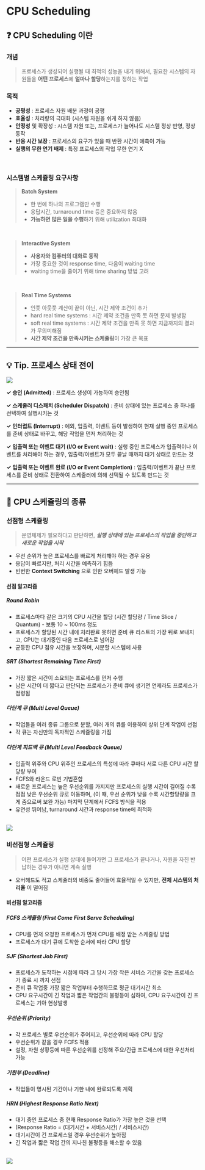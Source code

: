 # CPU Scheduling

## ❓ CPU Scheduling 이란

### 개념

> 프로세스가 생성되어 실행될 때 최적의 성능을 내기 위해서, 필요한 시스템의 자원들을 **어떤 프로세스**에 **얼마나 할당**하는지를 정하는 작업

### 목적

- **공평성** : 프로세스 자원 배분 과정이 공평
- **효율성** : 처리량의 극대화 (시스템 자원을 쉬게 하지 않음)
- **안정성** 및 확장성 : 시스템 자원 또는, 프로세스가 늘어나도 시스템 정상 반영, 정상 동작
- **반응 시간 보장** : 프로세스의 요구가 있을 때 반환 시간이 예측이 가능
- **실행의 무한 연기 배제** : 특정 프로세스의 작업 무한 연기 X

<br>

### 시스템별 스케쥴링 요구사항

> **Batch System**
>
> - 한 번에 하나의 프로그램만 수행
> - 응답시간, turnaround time 등은 중요하지 않음
> - **가능하면 많은 일을 수행**하기 위해 utilization 최대화

<br>

> **Interactive System**
>
> - **사용자와 컴퓨터의 대화로 동작**
> - 가장 중요한 것이 response time, 다음이 waiting time
> - waiting time을 줄이기 위해 time sharing 방법 고려

<br>

> **Real Time Systems**
>
> - 인풋 아웃풋 계산이 끝이 아닌, 시간 제약 조건이 추가
> - hard real time systems : 시간 제약 조건을 만족 못 하면 문제 발생함
> - soft real time systems : 시간 제약 조건을 만족 못 하면 지금까지의 결과가 무의미해짐
> - **시간 제약 조건을 만족시키는 스케쥴링**이 가장 큰 목표

---

## 💡 Tip. 프로세스 상태 전이

<img src=https://github.com/Fun-Fun-Study/CS-Study/assets/73164347/a323fdf5-2c95-4859-abe2-a942345c50bd>

<br>

**✓ 승인 (Admitted)** : 프로세스 생성이 가능하여 승인됨

**✓ 스케줄러 디스패치 (Scheduler Dispatch)** : 준비 상태에 있는 프로세스 중 하나를 선택하여 실행시키는 것

**✓ 인터럽트 (Interrupt)** : 예외, 입출력, 이벤트 등이 발생하여 현재 실행 중인 프로세스를 준비 상태로 바꾸고, 해당 작업을 먼저 처리하는 것

**✓ 입출력 또는 이벤트 대기 (I/O or Event wait)** : 실행 중인 프로세스가 입출력이나 이벤트를 처리해야 하는 경우, 입출력/이벤트가 모두 끝날 때까지 대기 상태로 만드는 것

**✓ 입출력 또는 이벤트 완료 (I/O or Event Completion)** : 입출력/이벤트가 끝난 프로세스를 준비 상태로 전환하여 스케줄러에 의해 선택될 수 있도록 만드는 것

---

## 🎲 CPU 스케쥴링의 종류

### 선점형 스케쥴링

> 운영체제가 필요하다고 판단하면, **_실행 상태에 있는 프로세스의 작업을 중단하고 새로운 작업을 시작_**

- 우선 순위가 높은 프로세스를 빠르게 처리해야 하는 경우 유용
- 응답이 빠르지만, 처리 시간을 예측하기 힘듬
- 빈번한 **Context Switching** 으로 인한 오버헤드 발생 가능

#### 선점 알고리즘

##### Round Robin

- 프로세스마다 같은 크기의 CPU 시간을 할당 (시간 할당량 / Time Slice / Quantum) - 보통 10 ~ 100ms 정도
- 프로세스가 할당된 시간 내에 처리완료 못하면 준비 큐 리스트의 가장 뒤로 보내지고, CPU는 대기중인 다음 프로세스로 넘어감
- 균등한 CPU 점유 시간을 보장하며, 시분할 시스템에 사용

##### SRT (Shortest Remaining Time First)

- 가장 짧은 시간이 소요되는 프로세스를 먼저 수행
- 남은 시간이 더 짧다고 판단되는 프로세스가 준비 큐에 생기면 언제라도 프로세스가 점령됨

##### 다단계 큐 (Multi Level Queue)

- 작업들을 여러 종류 그룹으로 분할, 여러 개의 큐를 이용하여 상위 단계 작업이 선점
- 각 큐는 자신만의 독자적인 스케쥴링을 가짐

##### 다단계 피드백 큐 (Multi Level Feedback Queue)

- 입출력 위주와 CPU 위주인 프로세스의 특성에 따라 큐마다 서로 다른 CPU 시간 할당량 부여
- FCFS와 라운드 로빈 기법혼합
- 새로운 프로세스는 높은 우선순위를 가지지만 프로세스의 실행 시간이 길어질 수록 점점 낮은 우선순위 큐로 이동하며, (이 때, 우선 순위가 낮을 수록 시간할당량을 크게 줌으로써 보완 가능) 마지막 단계에서 FCFS 방식을 적용
- 유연성 뛰어남, turnaround 시간과 response time에 최적화

<br>

<img src="https://github.com/Fun-Fun-Study/CS-Study/assets/73164347/ce8cd21f-8761-4e3f-a126-e3c97192ea7e" />

<br>

### 비선점형 스케쥴링

> 어떤 프로세스가 실행 상태에 들어가면 그 프로세스가 끝나거나, 자원을 자진 반납하는 경우가 아니면 계속 실행

- 오버헤드도 적고 스케쥴러의 비중도 줄어들어 효율적일 수 있지만, **전체 시스템의 처리율** 이 떨어짐

#### 비선점 알고리즘

##### FCFS 스케쥴링 (First Come First Serve Scheduling)

- CPU를 먼저 요청한 프로세스가 먼저 CPU를 배정 받는 스케줄링 방법
- 프로세스가 대기 큐에 도착한 순서에 따라 CPU 할당

##### SJF (Shortest Job First)

- 프로세스가 도착하는 시점에 따라 그 당시 가장 작은 서비스 기간을 갖는 프로세스가 종료 시 까지 선점
- 준비 큐 작업중 가장 짧은 작업부터 수행하므로 평균 대기시간 최소
- CPU 요구시간이 긴 작업과 짧은 작업간의 불평등이 심하여, CPU 요구시간이 긴 프로세스는 기아 현상발생

##### 우선순위 (Priority)

- 각 프로세스 별로 우선순위가 주어지고, 우선순위에 따라 CPU 할당
- 우선순위가 같을 경우 FCFS 적용
- 설정, 자원 상황등에 따른 우선순위를 선정해 주요/긴급 프로세스에 대한 우선처리 가능

##### 기한부 (Deadline)

- 작업들이 명시된 기간이나 기한 내에 완료되도록 계획

##### HRN (Highest Response Ratio Next)

- 대기 중인 프로세스 중 현재 Response Ratio가 가장 높은 것을 선택
- (Response Ratio = (대기시간 + 서비스시간) / 서비스시간)
- 대기시간이 긴 프로세스일 경우 우선순위가 높아짐
- 긴 작업과 짧은 작업 간의 지나친 불평등을 해소할 수 있음

<br>

<img src="https://github.com/Fun-Fun-Study/CS-Study/assets/73164347/cc1f1ffb-1f64-43e7-85be-64f49083154b" />

<br>
